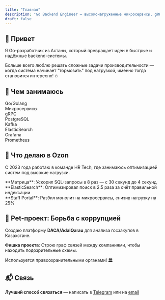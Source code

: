 ```yaml
---
title: "Главная"
description: "Go Backend Engineer — высоконагруженные микросервисы, gRPC/REST API, PostgreSQL, Kafka, мониторинг"
draft: false
---
```


<div class="glassmorphism-card">

## 👋 Привет

Я Go-разработчик из Астаны, который превращает идеи в быстрые и надёжные backend-системы.

Больше всего люблю решать сложные задачи производительности — когда система начинает "тормозить" под нагрузкой, именно тогда становится интересно! 🔥

</div>

<div class="glassmorphism-card">

## 🚀 Чем занимаюсь

<div class="skill-tag">Go/Golang</div>
<div class="skill-tag">Микросервисы</div>
<div class="skill-tag">gRPC</div>
<div class="skill-tag">PostgreSQL</div>
<div class="skill-tag">Kafka</div>
<div class="skill-tag">ElasticSearch</div>
<div class="skill-tag">Grafana</div>
<div class="skill-tag">Prometheus</div>

</div>

<div class="glassmorphism-card">

## 💼 Что делаю в Ozon

С 2023 года работаю в команде HR Tech, где занимаюсь оптимизацией систем под высокие нагрузки.

<div class="achievement">
**Матрица**: Ускорил SQL-запросы в 8 раз — с 30 секунд до 4 секунд
</div>

<div class="achievement">
**ElasticSearch**: Оптимизировал поиск в 2.5 раза за счёт правильной индексации
</div>

<div class="achievement">
**Staff Portal**: Разбил монолит на микросервисы, снизив нагрузку на 25%
</div>

</div>

<div class="glassmorphism-card">

## 🎯 Pet-проект: Борьба с коррупцией

Создаю платформу **DACA/AdalQarau** для анализа госзакупов в Казахстане.

**Фишка проекта**: Строю граф связей между компаниями, чтобы находить подозрительные схемы.

Используется правоохранительными органами! 🏛️

</div>

<div class="glassmorphism-card">

## 📬 Связь

**Лучший способ связаться** — написать в [Telegram](https://t.me/Roman_Vassilchenko) или на [email](mailto:roman.vassilchenko.work@gmail.com)

<!-- Открыт для интересных проектов и предложений! ✨ -->

</div>

<a href="https://t.me/Roman_Vassilchenko" class="floating-contact" title="Написать в Telegram"></a>  
